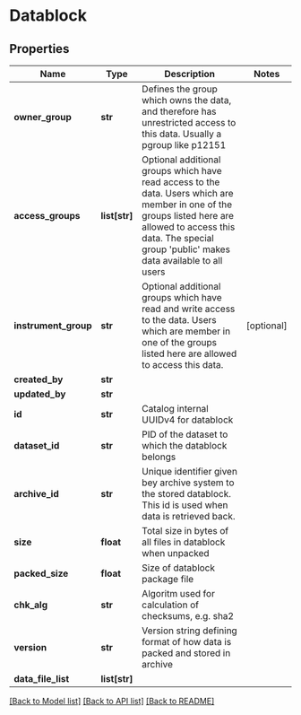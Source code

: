 # Datablock

## Properties
Name | Type | Description | Notes
------------ | ------------- | ------------- | -------------
**owner_group** | **str** | Defines the group which owns the data, and therefore has unrestricted access to this data. Usually a pgroup like p12151 | 
**access_groups** | **list[str]** | Optional additional groups which have read access to the data. Users which are member in one of the groups listed here are allowed to access this data. The special group &#39;public&#39; makes data available to all users | 
**instrument_group** | **str** | Optional additional groups which have read and write access to the data. Users which are member in one of the groups listed here are allowed to access this data. | [optional] 
**created_by** | **str** |  | 
**updated_by** | **str** |  | 
**id** | **str** | Catalog internal UUIDv4 for datablock | 
**dataset_id** | **str** | PID of the dataset to which the datablock belongs | 
**archive_id** | **str** | Unique identifier given bey archive system to the stored datablock. This id is used when data is retrieved back. | 
**size** | **float** | Total size in bytes of all files in datablock when unpacked | 
**packed_size** | **float** | Size of datablock package file | 
**chk_alg** | **str** | Algoritm used for calculation of checksums, e.g. sha2 | 
**version** | **str** | Version string defining format of how data is packed and stored in archive | 
**data_file_list** | **list[str]** |  | 

[[Back to Model list]](../README.md#documentation-for-models) [[Back to API list]](../README.md#documentation-for-api-endpoints) [[Back to README]](../README.md)


